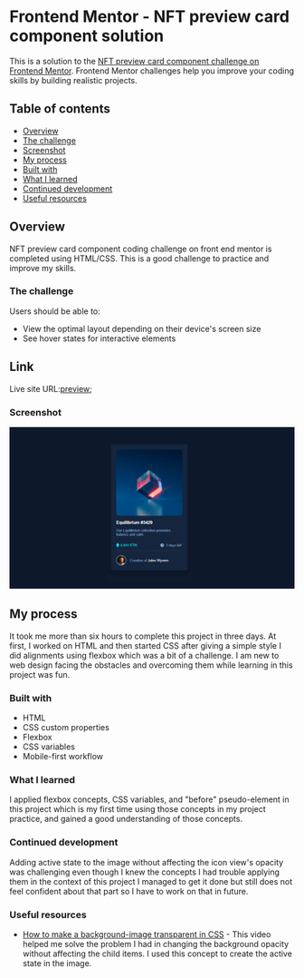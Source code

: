 # Frontend Mentor - NFT preview card component solution

This is a solution to the [NFT preview card component challenge on Frontend Mentor](https://www.frontendmentor.io/challenges/nft-preview-card-component-SbdUL_w0U). Frontend Mentor challenges help you improve your coding skills by building realistic projects. 

## Table of contents

  - [Overview](#overview)
  - [The challenge](#the-challenge)
  - [Screenshot](#screenshot)
  - [My process](#my-process)
  - [Built with](#built-with)
  - [What I learned](#what-i-learned)
  - [Continued development](#continued-development)
  - [Useful resources](#useful-resources)

## Overview

NFT preview card component coding challenge on front end mentor is completed using HTML/CSS. This is a good challenge to practice and improve my skills.

### The challenge

Users should be able to:

- View the optimal layout depending on their device's screen size
- See hover states for interactive elements

## Link
  Live site URL:[preview](https://saran-73.github.io/Nft-Preview-Card-Component-Frontendmentor-challenge/);

### Screenshot

![desktop version screenshot](./screenshot.PNG)

## My process

It took me more than six hours to complete this project in three days. At first, I worked on HTML and then started CSS after giving a simple style I did alignments using flexbox which was a bit of a challenge. I am new to web design facing the obstacles and overcoming them while learning in this project was fun. 

### Built with

- HTML
- CSS custom properties
- Flexbox
- CSS variables
- Mobile-first workflow

### What I learned

I applied flexbox concepts, CSS variables, and "before" pseudo-element in this project which is my first time using those concepts in my project practice, and gained a good understanding of those concepts.

### Continued development

Adding active state to the image without affecting the icon view's opacity was challenging even though I knew the concepts I had trouble applying them in the context of this project I managed to get it done but still does not feel confident about that part so I have to work on that in future. 

### Useful resources

- [How to make a background-image transparent in CSS](https://youtu.be/LQsjNmkqUOc) -  This video helped me solve the problem I had in changing the background opacity without affecting the child items. I used this concept to create the active state in the image. 










